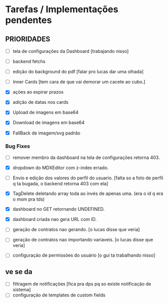 # Tarefas / Implementações pendentes

## PRIORIDADES

- [ ] tela de configurações da Dashboard [trabajando nisso]
- [ ] backend fetchs
- [ ] edição do background do pdf [falar pro lucas dar uma olhada]
- [ ] Inner Cards [tem cara de que vai demorar um cacete ao cubo.] 

- [x] ações ao expirar prazos
- [x] adição de datas nos cards
- [x] Upload de imagens em base64
- [x] Download de imagens em base64
- [x] FallBack de imagem/svg padrão

### Bug Fixes

- [ ] remover membro da dashboard na tela de configurações retorna 403.
- [x] dropdown do MDXEditor com z-index errado.
- [ ] Envio e edição dos valores do perfil do usuario. [falta so a foto de perfil q ta bugada, o backend retorna 403 com ela]

- [x] TagDelete deletando array toda ao invés de apenas uma. (era o id q era o msm pra tds)
- [x] dashboard no GET retornando UNDEFINED.
- [x] dashboard criada nao gera URL com ID.

- [ ] geração de contratos nao gerando. [o lucas disse que veria]
- [ ] geração de contratos nao importando variaveis. [o lucas disse que veria]
- [ ] configuração de permissões do usuário [o gui ta trabalhando nisso]

## ve se da

- [ ] filtragem de notificações [fica pra dps pq so existe notificação de sistema]
- [ ] configuração de templates de custom fields
